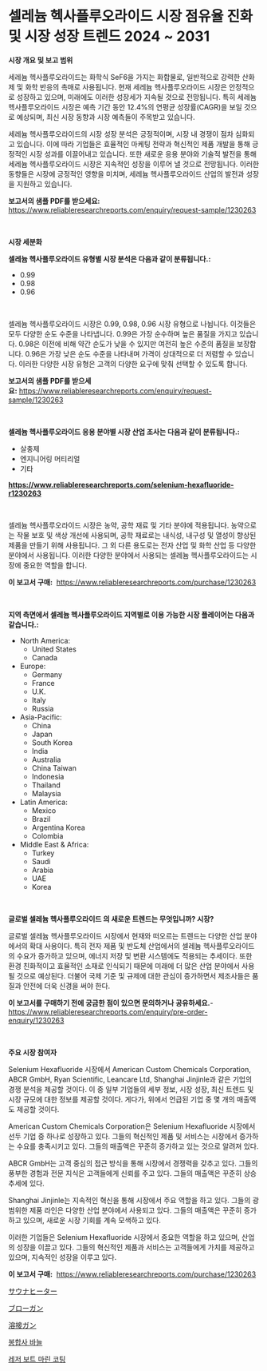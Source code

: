 <p><h1>셀레늄 헥사플루오라이드 시장 점유율 진화 및 시장 성장 트렌드 2024 ~ 2031</h1></p><p><strong>시장 개요 및 보고 범위</strong></p>
<p><p>세레늄 헥사플루오라이드는 화학식 SeF6을 가지는 화합물로, 일반적으로 강력한 산화제 및 화학 반응의 촉매로 사용됩니다. 현재 세레늄 헥사플루오라이드 시장은 안정적으로 성장하고 있으며, 미래에도 이러한 성장세가 지속될 것으로 전망됩니다. 특히 세레늄 헥사플루오라이드 시장은 예측 기간 동안 12.4%의 연평균 성장률(CAGR)을 보일 것으로 예상되며, 최신 시장 동향과 시장 예측들이 주목받고 있습니다.</p><p>세레늄 헥사플루오라이드의 시장 성장 분석은 긍정적이며, 시장 내 경쟁이 점차 심화되고 있습니다. 이에 따라 기업들은 효율적인 마케팅 전략과 혁신적인 제품 개발을 통해 긍정적인 시장 성과를 이끌어내고 있습니다. 또한 새로운 응용 분야와 기술적 발전을 통해 세레늄 헥사플루오라이드 시장은 지속적인 성장을 이루어 낼 것으로 전망됩니다. 이러한 동향들은 시장에 긍정적인 영향을 미치며, 세레늄 헥사플루오라이드 산업의 발전과 성장을 지원하고 있습니다.</p></p>
<p><strong>보고서의 샘플 PDF를 받으세요:</strong> <a href="https://www.reliableresearchreports.com/enquiry/request-sample/1230263">https://www.reliableresearchreports.com/enquiry/request-sample/1230263</a></p>
<p>&nbsp;</p>
<p><strong>시장 세분화</strong></p>
<p><strong>셀레늄 헥사플루오라이드 유형별 시장 분석은 다음과 같이 분류됩니다.:</strong></p>
<p><ul><li>0.99</li><li>0.98</li><li>0.96</li></ul></p>
<p>&nbsp;</p>
<p><p>셀레늄 헥사플루오라이드 시장은 0.99, 0.98, 0.96 시장 유형으로 나뉩니다. 이것들은 모두 다양한 순도 수준을 나타냅니다. 0.99은 가장 순수하며 높은 품질을 가지고 있습니다. 0.98은 이전에 비해 약간 순도가 낮을 수 있지만 여전히 높은 수준의 품질을 보장합니다. 0.96은 가장 낮은 순도 수준을 나타내며 가격이 상대적으로 더 저렴할 수 있습니다. 이러한 다양한 시장 유형은 고객의 다양한 요구에 맞춰 선택할 수 있도록 합니다.</p></p>
<p><strong>보고서의 샘플 PDF를 받으세요:</strong>&nbsp;<a href="https://www.reliableresearchreports.com/enquiry/request-sample/1230263">https://www.reliableresearchreports.com/enquiry/request-sample/1230263</a></p>
<p>&nbsp;</p>
<p><strong> 셀레늄 헥사플루오라이드 응용 분야별 시장 산업 조사는 다음과 같이 분류됩니다.:</strong></p>
<p><ul><li>살충제</li><li>엔지니어링 머티리얼</li><li>기타</li></ul></p>
<p><strong><a href="https://www.reliableresearchreports.com/selenium-hexafluoride-r1230263">https://www.reliableresearchreports.com/selenium-hexafluoride-r1230263</a></strong></p>
<p>&nbsp;</p>
<p><p>셀레늄 헥사플루오라이드 시장은 농약, 공학 재료 및 기타 분야에 적용됩니다. 농약으로는 작물 보호 및 색상 개선에 사용되며, 공학 재료로는 내식성, 내구성 및 열성이 향상된 제품을 만들기 위해 사용됩니다. 그 외 다른 용도로는 전자 산업 및 화학 산업 등 다양한 분야에서 사용됩니다. 이러한 다양한 분야에서 사용되는 셀레늄 헥사플루오라이드는 시장에 중요한 역할을 합니다.</p></p>
<p><strong>이 보고서 구매:</strong>&nbsp; <a href="https://www.reliableresearchreports.com/purchase/1230263">https://www.reliableresearchreports.com/purchase/1230263</a></p>
<p>&nbsp;</p>
<p><strong>지역 측면에서 셀레늄 헥사플루오라이드 지역별로 이용 가능한 시장 플레이어는 다음과 같습니다.:</strong></p>
<p><ul>
    <li>
        North America:
        <ul>
            <li>United States</li>
            <li>Canada</li>
        </ul>
    </li>
    <li>
        Europe:
        <ul>
            <li>Germany</li>
            <li>France</li>
            <li>U.K.</li>
            <li>Italy</li>
            <li>Russia</li>
        </ul>
    </li>
    <li>
        Asia-Pacific:
        <ul>
            <li>China</li>
            <li>Japan</li>
            <li>South Korea</li>
            <li>India</li>
            <li>Australia</li>
            <li>China Taiwan</li>
            <li>Indonesia</li>
            <li>Thailand</li>
            <li>Malaysia</li>
        </ul>
    </li>
    <li>
        Latin America:
        <ul>
            <li>Mexico</li>
            <li>Brazil</li>
            <li>Argentina Korea</li>
            <li>Colombia</li>
        </ul>
    </li>
    <li>
        Middle East & Africa:
        <ul>
            <li>Turkey</li>
            <li>Saudi</li>
            <li>Arabia</li>
            <li>UAE</li>
            <li>Korea</li>
        </ul>
    </li>
    </ul></p>
<p>&nbsp;</p>
<p><strong>글로벌 셀레늄 헥사플루오라이드 의 새로운 트렌드는 무엇입니까? 시장?</strong></p>
<p><p>글로벌 셀레늄 헥사플루오라이드 시장에서 현재와 떠오르는 트렌드는 다양한 산업 분야에서의 확대 사용이다. 특히 전자 제품 및 반도체 산업에서의 셀레늄 헥사플루오라이드의 수요가 증가하고 있으며, 에너지 저장 및 변환 시스템에도 적용되는 추세이다. 또한 환경 친화적이고 효율적인 소재로 인식되기 때문에 미래에 더 많은 산업 분야에서 사용될 것으로 예상된다. 더불어 국제 기준 및 규제에 대한 관심이 증가하면서 제조사들은 품질과 안전에 더욱 신경을 써야 한다.</p></p>
<p><strong>이 보고서를 구매하기 전에 궁금한 점이 있으면 문의하거나 공유하세요.</strong>- <a href="https://www.reliableresearchreports.com/enquiry/pre-order-enquiry/1230263">https://www.reliableresearchreports.com/enquiry/pre-order-enquiry/1230263</a></p>
<p>&nbsp;</p>
<p><strong>주요 시장 참여자</strong></p>
<p><p>Selenium Hexafluoride 시장에서 American Custom Chemicals Corporation, ABCR GmbH, Ryan Scientific, Leancare Ltd, Shanghai Jinjinle과 같은 기업의 경쟁 분석을 제공할 것이다. 이 중 일부 기업들의 세부 정보, 시장 성장, 최신 트렌드 및 시장 규모에 대한 정보를 제공할 것이다. 게다가, 위에서 언급된 기업 중 몇 개의 매출액도 제공할 것이다.</p><p>American Custom Chemicals Corporation은 Selenium Hexafluoride 시장에서 선두 기업 중 하나로 성장하고 있다. 그들의 혁신적인 제품 및 서비스는 시장에서 증가하는 수요를 충족시키고 있다. 그들의 매출액은 꾸준히 증가하고 있는 것으로 알려져 있다.</p><p>ABCR GmbH는 고객 중심의 접근 방식을 통해 시장에서 경쟁력을 갖추고 있다. 그들의 풍부한 경험과 전문 지식은 고객들에게 신뢰를 주고 있다. 그들의 매출액은 꾸준히 상승 추세에 있다.</p><p>Shanghai Jinjinle는 지속적인 혁신을 통해 시장에서 주요 역할을 하고 있다. 그들의 광범위한 제품 라인은 다양한 산업 분야에서 사용되고 있다. 그들의 매출액은 꾸준히 증가하고 있으며, 새로운 시장 기회를 계속 모색하고 있다.</p><p>이러한 기업들은 Selenium Hexafluoride 시장에서 중요한 역할을 하고 있으며, 산업의 성장을 이끌고 있다. 그들의 혁신적인 제품과 서비스는 고객들에게 가치를 제공하고 있으며, 지속적인 성장을 이루고 있다.</p></p>
<p><strong>이 보고서 구매:</strong>&nbsp;&nbsp;<a href="https://www.reliableresearchreports.com/purchase/1230263">https://www.reliableresearchreports.com/purchase/1230263</a></p>
<p><p><a href="https://medium.com/@chelsealowe1964/%E3%82%B5%E3%82%A6%E3%83%8A%E3%83%92%E3%83%BC%E3%82%BF%E3%83%BC%E3%83%9E%E3%83%BC%E3%82%B1%E3%83%83%E3%83%88%E3%81%AF-%E5%B8%82%E5%A0%B4%E3%82%B7%E3%82%A7%E3%82%A2-%E5%B8%82%E5%A0%B4%E5%8B%95%E5%90%91-%E5%B8%82%E5%A0%B4%E6%88%90%E9%95%B7%E3%81%AB%E9%96%A2%E3%81%99%E3%82%8B%E6%83%85%E5%A0%B1%E3%82%92%E6%8F%90%E4%BE%9B%E3%81%97%E3%81%A6%E3%81%84%E3%81%BE%E3%81%99-796447451200">サウナヒーター</a></p><p><a href="https://medium.com/@chelsealowe1964/%E3%83%96%E3%83%AD%E3%83%BC%E3%82%AC%E3%83%B3%E5%B8%82%E5%A0%B4%E8%A6%8F%E6%A8%A1-%E5%B8%82%E5%A0%B4%E5%8B%95%E5%90%91%E3%81%A8%E5%B8%82%E5%A0%B4%E4%BA%88%E6%B8%AC-2024%E5%B9%B4-2031%E5%B9%B4-8f818ca21ca0">ブローガン</a></p><p><a href="https://github.com/marbadji/Market-Research-Report-List-1/blob/main/236278933906.md">溶接ガン</a></p><p><a href="https://medium.com/@adrainratke34/%EB%B4%89%ED%95%A9-%EB%B0%94%EB%8A%98-%EC%8B%9C%EC%9E%A5-%EC%A0%90%EC%9C%A0%EC%9C%A8-%EB%B3%80%ED%99%94-%EB%B0%8F-%EC%8B%9C%EC%9E%A5-%EC%84%B1%EC%9E%A5-%EA%B2%BD%ED%96%A5-2024-2031-7f95d0e07b66">봉합사 바늘</a></p><p><a href="https://medium.com/@kimwiegand/%EB%A0%88%EC%A0%80-%EB%B3%B4%ED%8A%B8-%ED%95%B4%EC%96%91-%EC%BD%94%ED%8C%85-%EC%8B%9C%EC%9E%A5-%EB%B6%84%EC%84%9D-%EA%B8%80%EB%A1%9C%EB%B2%8C-%EC%82%B0%EC%97%85-%EC%A0%84%EB%A7%9D-%EB%B0%8F-%EC%98%88%EC%B8%A1-2024%EB%85%84%EB%B6%80%ED%84%B0-2031%EB%85%84%EA%B9%8C%EC%A7%80-b5f0263f50e5">레저 보트 마린 코팅</a></p></p>